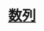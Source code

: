 <link rel='stylesheet' href='../../style/index.css'>
<script src='../../style/index.js'></script>

# [数列](../index.html)